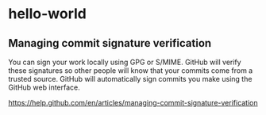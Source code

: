# hello-world

## Managing commit signature verification

You can sign your work locally using GPG or S/MIME. GitHub will verify these signatures so other people will know that your commits come from a trusted source. GitHub will automatically sign commits you make using the GitHub web interface.

https://help.github.com/en/articles/managing-commit-signature-verification
